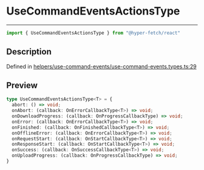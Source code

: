 

# UseCommandEventsActionsType

<div class="api-docs__separator" data-reactroot="">

---

</div><div class="api-docs__import" data-reactroot="">

```ts
import { UseCommandEventsActionsType } from "@hyper-fetch/react"
```

</div><div class="api-docs__section">

## Description

</div><div class="api-docs__description"><span class="api-docs__do-not-parse">



</span></div><p class="api-docs__definition">

Defined in [helpers/use-command-events/use-command-events.types.ts:29](https://github.com/BetterTyped/hyper-fetch/blob/4197368e/packages/react/src/helpers/use-command-events/use-command-events.types.ts#L29)

</p><div class="api-docs__section">

## Preview

</div><div class="api-docs__preview type">

```ts
type UseCommandEventsActionsType<T> = {
  abort: () => void; 
  onAbort: (callback: OnErrorCallbackType<T>) => void; 
  onDownloadProgress: (callback: OnProgressCallbackType) => void; 
  onError: (callback: OnErrorCallbackType<T>) => void; 
  onFinished: (callback: OnFinishedCallbackType<T>) => void; 
  onOfflineError: (callback: OnErrorCallbackType<T>) => void; 
  onRequestStart: (callback: OnStartCallbackType<T>) => void; 
  onResponseStart: (callback: OnStartCallbackType<T>) => void; 
  onSuccess: (callback: OnSuccessCallbackType<T>) => void; 
  onUploadProgress: (callback: OnProgressCallbackType) => void; 
}
```

</div>
